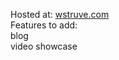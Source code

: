Hosted at:
[wstruve.com
](https://www.wstruve.com)<br>
Features to add:<br>
blog<br>
video showcase<br>
